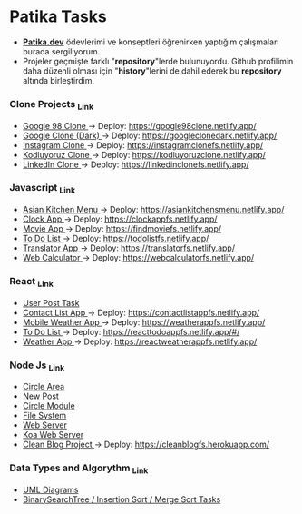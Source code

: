 # Patika Tasks
- <a href="https://app.patika.dev/"><b>Patika.dev</b></a> ödevlerimi ve konseptleri öğrenirken yaptığım çalışmaları burada sergiliyorum. 
- Projeler geçmişte farklı "<b>repository</b>"lerde bulunuyordu. Github profilimin daha düzenli olması için "<b>history</b>"lerini de dahil ederek bu <b>repository</b> altında birleştirdim.

### <b> Clone Projects </b> <a href="https://github.com/frknsprnl/Tasks-Projects/tree/master/clone-projects"><sub> Link </sub></a>

- <a href="https://github.com/frknsprnl/Tasks-Projects/tree/master/clone-projects/Google98Clone"> Google 98 Clone </a>
-> Deploy: <a href="https://google98clone.netlify.app/"> https://google98clone.netlify.app/ </a>
- <a href="https://github.com/frknsprnl/Tasks-Projects/tree/master/clone-projects/GoogleClone"> Google Clone (Dark) </a>
-> Deploy: <a href="https://googleclonedark.netlify.app/"> https://googleclonedark.netlify.app/ </a>
- <a href="https://github.com/frknsprnl/Tasks-Projects/tree/master/clone-projects/InstagramClone"> Instagram Clone </a> 
-> Deploy: <a href="https://instagramclonefs.netlify.app/"> https://instagramclonefs.netlify.app/ </a>
- <a href="https://github.com/frknsprnl/Tasks-Projects/tree/master/clone-projects/KodluyoruzClone"> Kodluyoruz Clone </a>
-> Deploy: <a href="https://kodluyoruzclone.netlify.app/"> https://kodluyoruzclone.netlify.app/ </a>
- <a href="https://github.com/frknsprnl/Tasks-Projects/tree/master/clone-projects/LinkedInClone"> LinkedIn Clone </a>
-> Deploy: <a href="https://linkedinclonefs.netlify.app/"> https://linkedinclonefs.netlify.app/ </a>

### <b> Javascript </b> <a href="https://github.com/frknsprnl/Tasks-Projects/tree/master/javascript"><sub> Link </sub></a>

- <a href="https://github.com/frknsprnl/Tasks-Projects/tree/master/javascript/AsianKitchenMenu"> Asian Kitchen Menu </a>
-> Deploy: <a href="https://asiankitchensmenu.netlify.app/"> https://asiankitchensmenu.netlify.app/ </a>
- <a href="https://github.com/frknsprnl/Tasks-Projects/tree/master/javascript/ClockAppJs"> Clock App </a>
-> Deploy: <a href="https://clockappfs.netlify.app/"> https://clockappfs.netlify.app/ </a>
- <a href="https://github.com/frknsprnl/Tasks-Projects/tree/master/javascript/MovieApp"> Movie App </a> 
-> Deploy: <a href="https://findmoviefs.netlify.app/"> https://findmoviefs.netlify.app/ </a>
- <a href="https://github.com/frknsprnl/Tasks-Projects/tree/master/javascript/ToDoList"> To Do List </a>
-> Deploy: <a href="https://todolistfs.netlify.app/"> https://todolistfs.netlify.app/ </a>
- <a href="https://github.com/frknsprnl/Tasks-Projects/tree/master/javascript/TranslatorApp"> Translator App </a> 
-> Deploy: <a href="https://translatorfs.netlify.app/"> https://translatorfs.netlify.app/ </a>
- <a href="https://github.com/frknsprnl/Tasks-Projects/tree/master/javascript/WebCalculator"> Web Calculator </a> 
-> Deploy: <a href="https://webcalculatorfs.netlify.app/"> https://webcalculatorfs.netlify.app/ </a>

### <b> React </b> <a href="https://github.com/frknsprnl/Tasks-Projects/tree/master/react"><sub> Link </sub></a>

- <a href="https://github.com/frknsprnl/Tasks-Projects/tree/master/react/UserPostTask"> User Post Task </a>
- <a href="https://github.com/frknsprnl/Tasks-Projects/tree/master/react/ContactListApp"> Contact List App </a>
-> Deploy: <a href="https://contactlistappfs.netlify.app/"> https://contactlistappfs.netlify.app/ </a>
- <a href="https://github.com/frknsprnl/Tasks-Projects/tree/master/react/MobileWeatherApp"> Mobile Weather App </a>
-> Deploy: <a href="https://weatherappfs.netlify.app/"> https://weatherappfs.netlify.app/ </a>
- <a href="https://github.com/frknsprnl/Tasks-Projects/tree/master/react/ToDoList"> To Do List </a> 
-> Deploy: <a href="https://reacttodoappfs.netlify.app/#/"> https://reacttodoappfs.netlify.app/#/ </a>
- <a href="https://github.com/frknsprnl/Tasks-Projects/tree/master/react/WeatherApp"> Weather App </a> 
-> Deploy: <a href="https://reactweatherappfs.netlify.app/"> https://reactweatherappfs.netlify.app/ </a>


### <b> Node Js </b> <a href="https://github.com/frknsprnl/Tasks-Projects/tree/master/node-js"><sub> Link </sub></a>

- <a href="https://github.com/frknsprnl/PatikaTasks/tree/master/node-js/CircleArea"> Circle Area </a>
- <a href="https://github.com/frknsprnl/PatikaTasks/tree/master/node-js/NewPost"> New Post </a>
- <a href="https://github.com/frknsprnl/PatikaTasks/tree/master/node-js/CircleModule"> Circle Module </a>
- <a href="https://github.com/frknsprnl/PatikaTasks/tree/master/node-js/File%20System"> File System </a>
- <a href="https://github.com/frknsprnl/PatikaTasks/tree/master/node-js/WebServer"> Web Server </a>
- <a href="https://github.com/frknsprnl/PatikaTasks/tree/master/node-js/KoaWebServer"> Koa Web Server </a>
- <a href="https://github.com/frknsprnl/PatikaTasks/tree/master/node-js/CleanBlog"> Clean Blog Project </a>
-> Deploy: <a href="https://cleanblogfs.herokuapp.com/"> https://cleanblogfs.herokuapp.com/ </a>

### <b> Data Types and Algorythm </b> <a href="https://github.com/frknsprnl/Tasks-Projects/tree/master/data-types-algorythms"><sub> Link </sub></a>

- <a href="https://github.com/frknsprnl/PatikaTasks/tree/master/Data%20Types%20%26%20Algorythms/UMLDiagrams"> UML Diagrams </a>
- <a href="https://github.com/frknsprnl/PatikaTasks/tree/master/Data%20Types%20%26%20Algorythms"> BinarySearchTree / Insertion Sort / Merge Sort Tasks </a>
